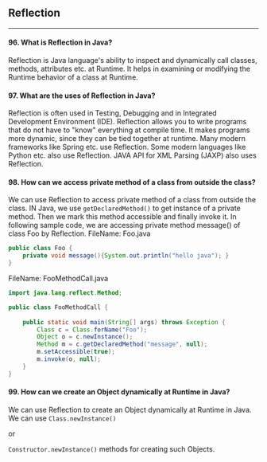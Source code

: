 
## Reflection
*******************


#### 96. What is Reflection in Java?
Reflection is Java language's ability to inspect and dynamically call classes, methods, attributes etc. at Runtime. It helps in examining or modifying the Runtime behavior of a class at Runtime.


#### 97. What are the uses of Reflection in Java?
Reflection is often used in Testing, Debugging and in Integrated Development Environment (IDE). Reflection allows you to write programs that do not have to "know"
everything at compile time. It makes programs more dynamic, since they can be tied together at runtime. Many modern frameworks like Spring etc. use Reflection. Some
modern languages like Python etc. also use Reflection.
JAVA API for XML Parsing (JAXP) also uses Reflection.


#### 98. How can we access private method of a class from outside the class?
We can use Reflection to access private method of a class from outside the class. IN Java, we use `getDeclaredMethod()` to get instance of a private method. Then we mark this method accessible and finally invoke it.
In following sample code, we are accessing private method message() of class Foo by Reflection.
FileName: Foo.java
```java
public class Foo {
    private void message(){System.out.println("hello java"); }
}
```
FileName: FooMethodCall.java
```java
import java.lang.reflect.Method;

public class FooMethodCall {
	
	public static void main(String[] args) throws Exception {
		Class c = Class.forName("Foo");
		Object o = c.newInstance();
		Method m = c.getDeclaredMethod("message", null);
		m.setAccessible(true);
		m.invoke(o, null);
	}
}
```


#### 99. How can we create an Object dynamically at Runtime in Java?
We can use Reflection to create an Object dynamically at Runtime in Java. We can use `Class.newInstance()`

or

`Constructor.newInstance()` methods for creating such Objects.